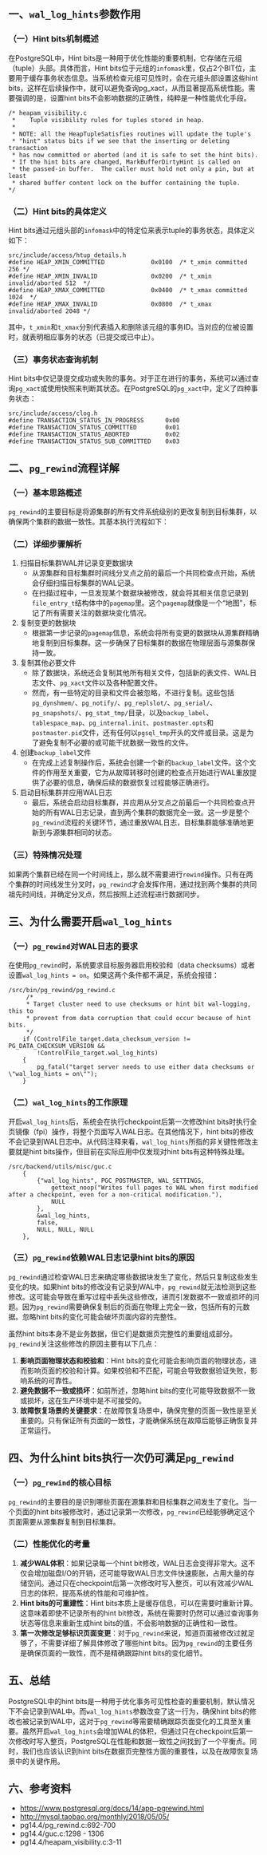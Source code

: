 ## 一、`wal_log_hints`参数作用

### （一）Hint bits机制概述

在PostgreSQL中，Hint bits是一种用于优化性能的重要机制，它存储在元组（tuple）头部。具体而言，Hint bits位于元组的`infomask`里，仅占2个BIT位，主要用于缓存事务状态信息。当系统检查元组可见性时，会在元组头部设置这些hint bits，这样在后续操作中，就可以避免查询pg_xact，从而显著提高系统性能。需要强调的是，设置hint bits不会影响数据的正确性，纯粹是一种性能优化手段。

```
/* heapam_visibility.c
 *	  Tuple visibility rules for tuples stored in heap.
 *
 * NOTE: all the HeapTupleSatisfies routines will update the tuple's
 * "hint" status bits if we see that the inserting or deleting transaction
 * has now committed or aborted (and it is safe to set the hint bits).
 * If the hint bits are changed, MarkBufferDirtyHint is called on
 * the passed-in buffer.  The caller must hold not only a pin, but at least
 * shared buffer content lock on the buffer containing the tuple.
*/
```

### （二）Hint bits的具体定义

Hint bits通过元组头部的`infomask`中的特定位来表示tuple的事务状态，具体定义如下：

```
src/include/access/htup_details.h  
#define HEAP_XMIN_COMMITTED             0x0100  /* t_xmin committed 256 */  
#define HEAP_XMIN_INVALID               0x0200  /* t_xmin invalid/aborted 512  */  
#define HEAP_XMAX_COMMITTED             0x0400  /* t_xmax committed 1024  */  
#define HEAP_XMAX_INVALID               0x0800  /* t_xmax invalid/aborted 2048 */  
```

其中，`t_xmin`和`t_xmax`分别代表插入和删除该元组的事务ID。当对应的位被设置时，就表明相应事务的状态（已提交或已中止）。

### （三）事务状态查询机制

Hint bits中仅记录提交成功或失败的事务。对于正在进行的事务，系统可以通过查询`pg_xact`或使用快照来判断其状态。在PostgreSQL的`pg_xact`中，定义了四种事务状态：

```
src/include/access/clog.h
#define TRANSACTION_STATUS_IN_PROGRESS		0x00
#define TRANSACTION_STATUS_COMMITTED		0x01
#define TRANSACTION_STATUS_ABORTED			0x02
#define TRANSACTION_STATUS_SUB_COMMITTED	0x03
```

## 二、`pg_rewind`流程详解

### （一）基本思路概述

`pg_rewind`的主要目标是将源集群的所有文件系统级别的更改复制到目标集群，以确保两个集群的数据一致性。其基本执行流程如下：

### （二）详细步骤解析

1. 扫描目标集群WAL并记录变更数据块
   - 从源集群和目标集群时间线分叉点之前的最后一个共同检查点开始，系统会仔细扫描目标集群的WAL记录。
   - 在扫描过程中，一旦发现某个数据块被修改，就会将其相关信息记录到`file_entry_t`结构体中的`pagemap`里。这个`pagemap`就像是一个“地图”，标记了所有需要关注的数据块变化情况。
2. 复制变更的数据块
   - 根据第一步记录的`pagemap`信息，系统会将所有变更的数据块从源集群精确地复制到目标集群。这一步确保了目标集群的数据在物理层面与源集群保持一致。
3. 复制其他必要文件
   - 除了数据块，系统还会复制其他所有相关文件，包括新的表文件、WAL日志文件、`pg_xact`文件以及各种配置文件。
   - 然而，有一些特定的目录和文件会被忽略，不进行复制。这些包括`pg_dynshmem/`、`pg_notify/`、`pg_replslot/`、`pg_serial/`、`pg_snapshots/`、`pg_stat_tmp/`目录，以及`backup_label`、`tablespace_map`、`pg_internal.init`、`postmaster.opts`和`postmaster.pid`文件，还有任何以`pgsql_tmp`开头的文件或目录。这是为了避免复制不必要的或可能干扰数据一致性的文件。
4. 创建`backup_label`文件
   - 在完成上述复制操作后，系统会创建一个新的`backup_label`文件。这个文件的作用至关重要，它为从故障转移时创建的检查点开始进行WAL重放提供了必要的信息，确保后续的数据恢复过程能够正确进行。
5. 启动目标集群并应用WAL日志
   - 最后，系统会启动目标集群，并应用从分叉点之前最后一个共同检查点开始的所有WAL日志记录，直到两个集群的数据完全一致。这一步是整个`pg_rewind`流程的关键环节，通过重放WAL日志，目标集群能够准确地更新到与源集群相同的状态。

### （三）特殊情况处理

如果两个集群已经在同一个时间线上，那么就不需要进行`rewind`操作。只有在两个集群的时间线发生分叉时，`pg_rewind`才会发挥作用，通过找到两个集群的共同祖先时间线，并确定分叉点，然后按照上述流程进行数据同步。

## 三、为什么需要开启`wal_log_hints`

### （一）`pg_rewind`对WAL日志的要求

在使用`pg_rewind`时，系统要求目标服务器启用校验和（data checksums）或者设置`wal_log_hints = on`。如果这两个条件都不满足，系统会报错：

```
/src/bin/pg_rewind/pg_rewind.c
     /*
	 * Target cluster need to use checksums or hint bit wal-logging, this to
	 * prevent from data corruption that could occur because of hint bits.
	 */
	if (ControlFile_target.data_checksum_version != PG_DATA_CHECKSUM_VERSION &&
		!ControlFile_target.wal_log_hints)
	{
		pg_fatal("target server needs to use either data checksums or \"wal_log_hints = on\"");
	}
```

### （二）`wal_log_hints`的工作原理

开启`wal_log_hints`后，系统会在执行checkpoint后第一次修改hint bits时执行全页镜像（fpi）操作，将整个页面写入WAL日志。在其他情况下，hint bits的修改不会记录到WAL日志中。从代码注释来看，`wal_log_hints`所指的非关键性修改主要就是hint bits操作，但目前在实际应用中仅发现对hint bits有这种特殊处理。

```
/src/backend/utils/misc/guc.c	
	{
		{"wal_log_hints", PGC_POSTMASTER, WAL_SETTINGS,
			gettext_noop("Writes full pages to WAL when first modified after a checkpoint, even for a non-critical modification."),
			NULL
		},
		&wal_log_hints,
		false,
		NULL, NULL, NULL
	},
```

### （三）`pg_rewind`依赖WAL日志记录hint bits的原因

`pg_rewind`通过检查WAL日志来确定哪些数据块发生了变化，然后只复制这些发生变化的块。如果hint bits的修改没有记录到WAL中，`pg_rewind`就无法检测到这些修改。这可能会导致在重写过程中丢失这些修改，进而引发数据不一致或损坏的问题。因为`pg_rewind`需要确保复制后的页面在物理上完全一致，包括所有的元数据。忽略hint bits的变化可能会破坏页面内容的完整性。

虽然hint bits本身不是业务数据，但它们是数据页完整性的重要组成部分。`pg_rewind`关注这些修改的原因主要有以下几点：

1. **影响页面物理状态和校验和**：Hint bits的变化可能会影响页面的物理状态，进而影响页面的校验和计算。如果校验和不匹配，可能会导致数据验证失败，影响系统的可靠性。
2. **避免数据不一致或损坏**：如前所述，忽略hint bits的变化可能导致数据不一致或损坏，这在生产环境中是不可接受的。
3. **故障恢复场景的关键要求**：在故障恢复场景中，确保完整的页面一致性是至关重要的。只有保证所有页面的一致性，才能确保系统在故障后能够正确恢复并正常运行。

## 四、为什么hint bits执行一次仍可满足`pg_rewind`

### （一）`pg_rewind`的核心目标

`pg_rewind`的主要目的是识别哪些页面在源集群和目标集群之间发生了变化。当一个页面的hint bits被修改时，通过记录第一次修改，`pg_rewind`已经能够确定这个页面需要从源集群复制到目标集群。

### （二）性能优化的考量

1. **减少WAL体积**：如果记录每一个hint bit修改，WAL日志会变得非常大。这不仅会增加磁盘I/O的开销，还可能导致WAL日志文件快速膨胀，占用大量的存储空间。通过只在checkpoint后第一次修改时写入整页，可以有效减少WAL日志的体积，提高系统的性能和可维护性。
2. **Hint bits的可重建性**：Hint bits本质上是缓存信息，可以在需要时重新计算。这意味着即使不记录所有的hint bit修改，系统在需要时仍然可以通过查询事务状态等信息来重新生成hint bits的值，不会影响数据的正确性和一致性。
3. **第一次修改足够标识页面变更**：对于`pg_rewind`来说，知道页面被修改过就足够了，不需要详细了解具体修改了哪些hint bits。因为`pg_rewind`的主要任务是确保页面的一致性，而不是精确跟踪hint bits的变化细节。

## 五、总结

PostgreSQL中的hint bits是一种用于优化事务可见性检查的重要机制，默认情况下不会记录到WAL中。而`wal_log_hints`参数改变了这一行为，确保hint bits的修改也被记录到WAL中，这对于`pg_rewind`等需要精确跟踪页面变化的工具至关重要。虽然开启`wal_log_hints`会增加WAL的体积，但通过只在checkpoint后第一次修改时写入整页，PostgreSQL在性能和数据一致性之间找到了一个平衡点。同时，我们也应该认识到hint bits在数据页完整性方面的重要性，以及在故障恢复场景中的关键作用。

## 六、参考资料

- https://www.postgresql.org/docs/14/app-pgrewind.html
- http://mysql.taobao.org/monthly/2018/05/05/
- pg14.4/pg_rewind.c:692-700
- pg14.4/guc.c:1298 - 1306
- pg14.4/heapam_visibility.c:3-11
